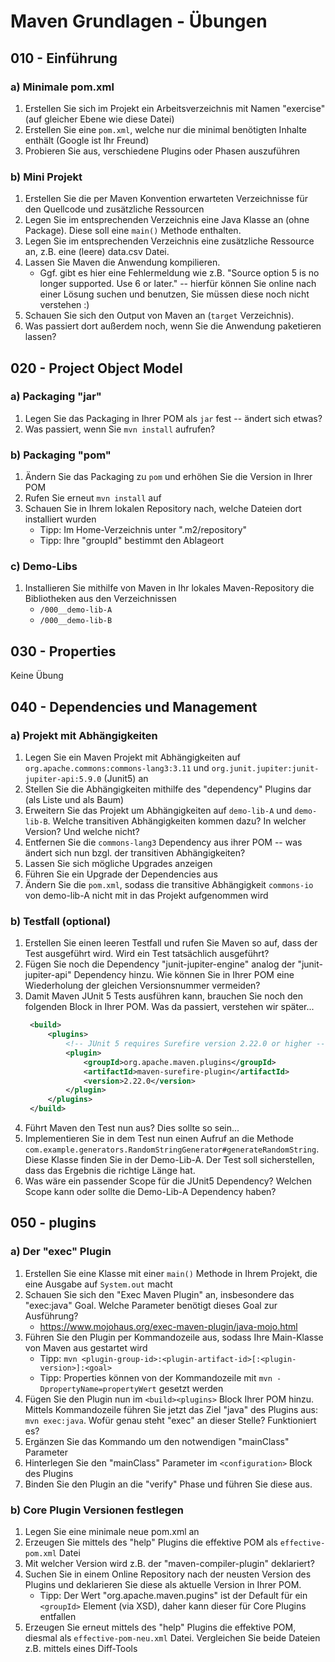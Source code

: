 # Maven Grundlagen - Übungen

## 010 - Einführung

### a) Minimale pom.xml

1. Erstellen Sie sich im Projekt ein Arbeitsverzeichnis mit Namen "exercise" (auf gleicher Ebene wie
   diese Datei)
2. Erstellen Sie eine `pom.xml`, welche nur die minimal benötigten Inhalte enthält (Google ist Ihr Freund)
3. Probieren Sie aus, verschiedene Plugins oder Phasen auszuführen

### b) Mini Projekt

1. Erstellen Sie die per Maven Konvention erwarteten Verzeichnisse für den Quellcode und zusätzliche Ressourcen
2. Legen Sie im entsprechenden Verzeichnis eine Java Klasse an (ohne Package).
   Diese soll eine `main()` Methode enthalten.
3. Legen Sie im entsprechenden Verzeichnis eine zusätzliche Ressource an, z.B. eine (leere) data.csv Datei.
4. Lassen Sie Maven die Anwendung kompilieren.
    - Ggf. gibt es hier eine Fehlermeldung wie z.B. "Source option 5 is no longer supported. Use 6 or later."
      -- hierfür können Sie online nach einer Lösung suchen und benutzen, Sie müssen diese noch nicht verstehen :)
5. Schauen Sie sich den Output von Maven an (`target` Verzeichnis).
6. Was passiert dort außerdem noch, wenn Sie die Anwendung paketieren lassen?

## 020 - Project Object Model

### a) Packaging "jar"

1. Legen Sie das Packaging in Ihrer POM als `jar` fest -- ändert sich etwas?
2. Was passiert, wenn Sie `mvn install` aufrufen?

### b) Packaging "pom"

1. Ändern Sie das Packaging zu `pom` und erhöhen Sie die Version in Ihrer POM
2. Rufen Sie erneut `mvn install` auf
3. Schauen Sie in Ihrem lokalen Repository nach, welche Dateien dort installiert wurden
    * Tipp: Im Home-Verzeichnis unter ".m2/repository"
    * Tipp: Ihre "groupId" bestimmt den Ablageort

### c) Demo-Libs

1. Installieren Sie mithilfe von Maven in Ihr lokales Maven-Repository die Bibliotheken aus den Verzeichnissen
    - `/000__demo-lib-A`
    - `/000__demo-lib-B`

## 030 - Properties

Keine Übung

## 040 - Dependencies und Management

### a) Projekt mit Abhängigkeiten

1. Legen Sie ein Maven Projekt mit Abhängigkeiten auf `org.apache.commons:commons-lang3:3.11`
   und `org.junit.jupiter:junit-jupiter-api:5.9.0` (Junit5) an
2. Stellen Sie die Abhängigkeiten mithilfe des "dependency" Plugins dar (als Liste und als Baum)
3. Erweitern Sie das Projekt um Abhängigkeiten auf `demo-lib-A` und `demo-lib-B`. Welche transitiven
   Abhängigkeiten kommen dazu? In welcher Version? Und welche nicht?
4. Entfernen Sie die `commons-lang3` Dependency aus ihrer POM -- was ändert sich nun bzgl. der transitiven
   Abhängigkeiten?
5. Lassen Sie sich mögliche Upgrades anzeigen
6. Führen Sie ein Upgrade der Dependencies aus
7. Ändern Sie die `pom.xml`, sodass die transitive Abhängigkeit `commons-io` von demo-lib-A nicht mit in
   das Projekt aufgenommen wird

### b) Testfall (optional)

1. Erstellen Sie einen leeren Testfall und rufen Sie Maven so auf, dass der Test ausgeführt wird. Wird ein Test
tatsächlich ausgeführt?
2. Fügen Sie noch die Dependency "junit-jupiter-engine" analog der "junit-jupiter-api" Dependency hinzu. Wie können
Sie in Ihrer POM eine Wiederholung der gleichen Versionsnummer vermeiden?
3. Damit Maven JUnit 5 Tests ausführen kann, brauchen Sie noch den folgenden Block in Ihrer POM. Was da passiert,
verstehen wir später...
   ````xml
    <build>
        <plugins>
            <!-- JUnit 5 requires Surefire version 2.22.0 or higher -->
            <plugin>
                <groupId>org.apache.maven.plugins</groupId>
                <artifactId>maven-surefire-plugin</artifactId>
                <version>2.22.0</version>
            </plugin>
        </plugins>
    </build>
    ````
4. Führt Maven den Test nun aus? Dies sollte so sein...
5. Implementieren Sie in dem Test nun einen Aufruf an die Methode 
`com.example.generators.RandomStringGenerator#generateRandomString`. Diese Klasse finden Sie in der Demo-Lib-A. Der
Test soll sicherstellen, dass das Ergebnis die richtige Länge hat.
6. Was wäre ein passender Scope für die JUnit5 Dependency? Welchen Scope kann oder sollte die Demo-Lib-A Dependency haben?


## 050 - plugins

### a) Der "exec" Plugin

1. Erstellen Sie eine Klasse mit einer `main()` Methode in Ihrem Projekt, die eine Ausgabe auf `System.out` macht
2. Schauen Sie sich den "Exec Maven Plugin" an, insbesondere das "exec:java" Goal. Welche Parameter benötigt
   dieses Goal zur Ausführung?
    * https://www.mojohaus.org/exec-maven-plugin/java-mojo.html
3. Führen Sie den Plugin per Kommandozeile aus, sodass Ihre Main-Klasse von Maven aus gestartet wird
    * Tipp: `mvn <plugin-group-id>:<plugin-artifact-id>[:<plugin-version>]:<goal>`
    * Tipp: Properties können von der Kommandozeile mit `mvn -DpropertyName=propertyWert` gesetzt werden
4. Fügen Sie den Plugin nun im `<build><plugins>` Block Ihrer POM hinzu. Mittels Kommandozeile führen Sie jetzt
   das Ziel "java" des Plugins aus: `mvn exec:java`. Wofür genau steht "exec" an dieser Stelle? Funktioniert es?
5. Ergänzen Sie das Kommando um den notwendigen "mainClass" Parameter
6. Hinterlegen Sie den "mainClass" Parameter im `<configuration>` Block des Plugins
7. Binden Sie den Plugin an die "verify" Phase und führen Sie diese aus.

### b) Core Plugin Versionen festlegen

1. Legen Sie eine minimale neue pom.xml an
2. Erzeugen Sie mittels des "help" Plugins die effektive POM als `effective-pom.xml` Datei
3. Mit welcher Version wird z.B. der "maven-compiler-plugin" deklariert?
4. Suchen Sie in einem Online Repository nach der neusten Version des Plugins und deklarieren Sie diese als
   aktuelle Version in Ihrer POM.
    * Tipp: Der Wert "org.apache.maven.pugins" ist der Default für ein `<groupId>` Element (via XSD), daher kann
      dieser für Core Plugins entfallen
5. Erzeugen Sie erneut mittels des "help" Plugins die effektive POM, diesmal als `effective-pom-neu.xml` Datei.
   Vergleichen Sie beide Dateien z.B. mittels eines Diff-Tools 
